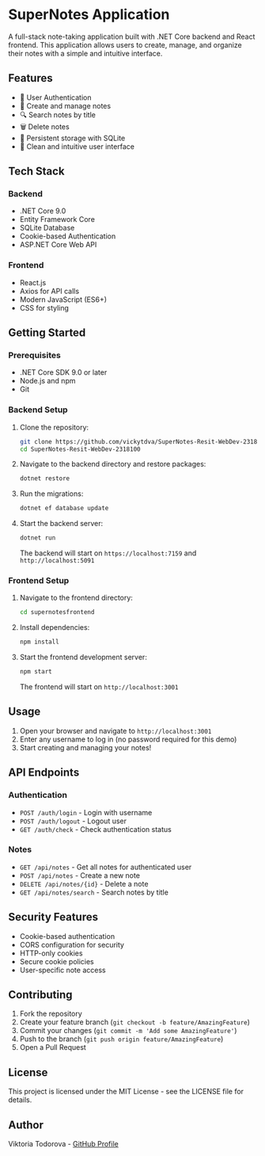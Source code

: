 # SuperNotes Application

A full-stack note-taking application built with .NET Core backend and React frontend. This application allows users to create, manage, and organize their notes with a simple and intuitive interface.

## Features

- 🔐 User Authentication
- 📝 Create and manage notes
- 🔍 Search notes by title
- 🗑️ Delete notes
- 💾 Persistent storage with SQLite
- 🎨 Clean and intuitive user interface

## Tech Stack

### Backend
- .NET Core 9.0
- Entity Framework Core
- SQLite Database
- Cookie-based Authentication
- ASP.NET Core Web API

### Frontend
- React.js
- Axios for API calls
- Modern JavaScript (ES6+)
- CSS for styling

## Getting Started

### Prerequisites
- .NET Core SDK 9.0 or later
- Node.js and npm
- Git

### Backend Setup
1. Clone the repository:
   ```bash
   git clone https://github.com/vickytdva/SuperNotes-Resit-WebDev-2318100.git
   cd SuperNotes-Resit-WebDev-2318100
   ```

2. Navigate to the backend directory and restore packages:
   ```bash
   dotnet restore
   ```

3. Run the migrations:
   ```bash
   dotnet ef database update
   ```

4. Start the backend server:
   ```bash
   dotnet run
   ```
   The backend will start on `https://localhost:7159` and `http://localhost:5091`

### Frontend Setup
1. Navigate to the frontend directory:
   ```bash
   cd supernotesfrontend
   ```

2. Install dependencies:
   ```bash
   npm install
   ```

3. Start the frontend development server:
   ```bash
   npm start
   ```
   The frontend will start on `http://localhost:3001`

## Usage

1. Open your browser and navigate to `http://localhost:3001`
2. Enter any username to log in (no password required for this demo)
3. Start creating and managing your notes!

## API Endpoints

### Authentication
- `POST /auth/login` - Login with username
- `POST /auth/logout` - Logout user
- `GET /auth/check` - Check authentication status

### Notes
- `GET /api/notes` - Get all notes for authenticated user
- `POST /api/notes` - Create a new note
- `DELETE /api/notes/{id}` - Delete a note
- `GET /api/notes/search` - Search notes by title

## Security Features

- Cookie-based authentication
- CORS configuration for security
- HTTP-only cookies
- Secure cookie policies
- User-specific note access

## Contributing

1. Fork the repository
2. Create your feature branch (`git checkout -b feature/AmazingFeature`)
3. Commit your changes (`git commit -m 'Add some AmazingFeature'`)
4. Push to the branch (`git push origin feature/AmazingFeature`)
5. Open a Pull Request

## License

This project is licensed under the MIT License - see the LICENSE file for details.

## Author

Viktoria Todorova - [GitHub Profile](https://github.com/vickytdva) 